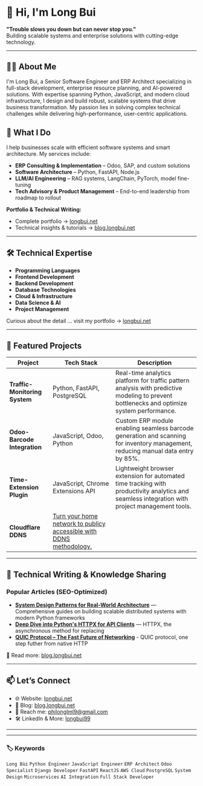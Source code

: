 # 👋 Hi, I'm Long Bui

**"Trouble slows you down but can never stop you."**  
Building scalable systems and enterprise solutions with cutting-edge technology.

---

## 👨‍💻 About Me

I'm Long Bui, a Senior Software Engineer and ERP Architect specializing in full-stack development, enterprise resource planning, and AI-powered solutions. With expertise spanning Python, JavaScript, and modern cloud infrastructure, I design and build robust, scalable systems that drive business transformation. My passion lies in solving complex technical challenges while delivering high-performance, user-centric applications.

## 🔧 What I Do

I help businesses scale with efficient software systems and smart architecture. My services include:

- **ERP Consulting & Implementation** – Odoo, SAP, and custom solutions
- **Software Architecture** – Python, FastAPI, Node.js
- **LLM/AI Engineering** – RAG systems, LangChain, PyTorch, model fine-tuning
- **Tech Advisory & Product Management** – End-to-end leadership from roadmap to rollout


**Portfolio & Technical Writing:**
- Complete portfolio → [longbui.net](https://longbui.net)  
- Technical insights & tutorials → [blog.longbui.net](https://blog.longbui.net)

---

## 🛠️ Technical Expertise

- **Programming Languages**
- **Frontend Development**
- **Backend Development**
- **Database Technologies**
- **Cloud & Infrastructure**
- **Data Science & AI**
- **Project Management**

Curious about the detail ... visit my portfolio → [longbui.net](https://longbui.net)  

---

## 🚀 Featured Projects

| Project | Tech Stack | Description |
|---------|------------|-------------|
| **Traffic-Monitoring System** | Python, FastAPI, PostgreSQL | Real-time analytics platform for traffic pattern analysis with predictive modeling to prevent bottlenecks and optimize system performance. |
| **Odoo-Barcode Integration** | JavaScript, Odoo, Python | Custom ERP module enabling seamless barcode generation and scanning for inventory management, reducing manual data entry by 85%. |
| **Time-Extension Plugin** | JavaScript, Chrome Extensions API | Lightweight browser extension for automated time tracking with productivity analytics and seamless integration with project management tools. |
| **Cloudflare DDNS** | [Turn your home network to publicy accessible with DDNS methodology.](https://blog.longbui.net/public-server-from-home-network) |

---

## 📝 Technical Writing & Knowledge Sharing

### **Popular Articles (SEO-Optimized)**
- **[System Design Patterns for Real-World Architecture](https://blog.longbui.net/system-design)** — Comprehensive guides on building scalable distributed systems with modern Python frameworks
- **[Deep Dive into Python's HTTPX for API Clients](https://blog.longbui.net/httpx)** — HTTPX, the asynchronous method for replacing 
- **[QUIC Protocol – The Fast Future of Networking](https://blog.longbui.net/quic)** - QUIC protocol, one step futher from native HTTP

🧠 Read more: [blog.longbui.net](https://blog.longbui.net)

---

## 📫 Let’s Connect

- 🌐 Website: [longbui.net](https://longbui.net)
- 🧠 Blog: [blog.longbui.net](https://blog.longbui.net)
- 📧 Reach me: [philonglml9@gmail.com](mailto:philonglml9@gmail.com)
- 🛠️ LinkedIn & More: [longbui99](https://www.linkedin.com/in/longbui99/)

---

---

### 🏷️ Keywords
`Long Bùi` `Python Engineer` `JavaScript Engineer` `ERP Architect` `Odoo Specialist` `Django Developer` `FastAPI` `ReactJS` `AWS Cloud` `PostgreSQL` `System Design` `Microservices` `AI Integration` `Full Stack Developer`

